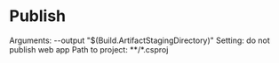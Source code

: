 # Publish

Arguments: --output "$(Build.ArtifactStagingDirectory)"
Setting: do not publish web app
Path to project: **/*.csproj
